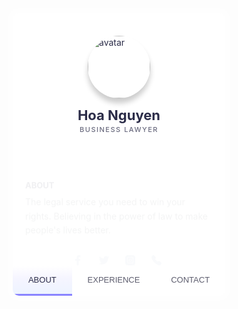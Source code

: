 <!DOCTYPE html>
<html lang="en">

<head>
    <meta charset="UTF-8">
    <meta http-equiv="X-UA-Compatible" content="IE=edge">
    <meta name="viewport" content="width=device-width, initial-scale=1.0">
    <title>Hoa Nguyen</title>
</head>
<style>
    @import url("https://fonts.googleapis.com/css?family=DM+Sans:400,500|Jost:400,500,600&display=swap");

    * {
        box-sizing: border-box;
    }

    body {
        color: #2b2c48;
        font-family: "Jost", sans-serif;
        background-image: url(https://scontent.fsgn3-1.fna.fbcdn.net/v/t1.6435-9/70642764_1158365927694810_7802000159826509824_n.jpg?_nc_cat=104&cb=99be929b-59f725be&ccb=1-7&_nc_sid=e3f864&_nc_ohc=MrD8VtS5jq8AX_SdiHT&_nc_ht=scontent.fsgn3-1.fna&oh=00_AfBLkdfgKysTZ68KoxryZHFmFofBdpHuHanWxPIpIqsVMg&oe=649FECFA);
        background-repeat: no-repeat;
        background-size: cover;
        background-position: center;
        background-attachment: fixed;
        min-height: 100vh;
        display: flex;
        flex-wrap: wrap;
        padding: 20px;
    }

    .card {
        max-width: 340px;
        margin: auto;
        overflow-y: auto;
        position: relative;
        z-index: 1;
        overflow-x: hidden;
        background-color: rgba(255, 255, 255, 1);
        display: flex;
        transition: 0.3s;
        flex-direction: column;
        border-radius: 10px;
        box-shadow: 0 0 0 8px rgba(255, 255, 255, 0.2);
    }

    .card[data-state="#about"] {
        height: 450px;
    }

    .card[data-state="#about"] .card-main {
        padding-top: 0;
    }

    .card[data-state="#contact"] {
        height: 430px;
    }

    .card[data-state="#experience"] {
        height: 550px;
    }

    .card.is-active .card-header {
        height: 80px;
    }

    .card.is-active .card-cover {
        height: 100px;
        top: -50px;
    }

    .card.is-active .card-avatar {
        transform: none;
        left: 20px;
        width: 50px;
        height: 50px;
        bottom: 10px;
    }

    .card.is-active .card-fullname,
    .card.is-active .card-jobtitle {
        left: 86px;
        transform: none;
    }

    .card.is-active .card-fullname {
        bottom: 18px;
        font-size: 19px;
    }

    .card.is-active .card-jobtitle {
        bottom: 16px;
        letter-spacing: 1px;
        font-size: 10px;
    }

    .card-header {
        position: relative;
        display: flex;
        height: 200px;
        flex-shrink: 0;
        width: 100%;
        transition: 0.3s;
    }

    .card-header * {
        transition: 0.3s;
    }

    .card-cover {
        width: 100%;
        height: 100%;
        position: absolute;
        height: 160px;
        top: -20%;
        left: 0;
        will-change: top;
        background-size: cover;
        background-position: center;
        filter: blur(30px);
        transform: scale(1.2);
        transition: 0.5s;
    }

    .card-avatar {
        width: 100px;
        height: 100px;
        box-shadow: 0 8px 8px rgba(0, 0, 0, 0.2);
        border-radius: 50%;
        object-position: center;
        object-fit: cover;
        position: absolute;
        bottom: 0;
        left: 50%;
        transform: translateX(-50%) translateY(-64px);
    }

    .card-fullname {
        position: absolute;
        bottom: 0;
        font-size: 22px;
        font-weight: 700;
        text-align: center;
        white-space: nowrap;
        transform: translateY(-10px) translateX(-50%);
        left: 50%;
    }

    .card-jobtitle {
        position: absolute;
        bottom: 0;
        font-size: 11px;
        white-space: nowrap;
        font-weight: 500;
        opacity: 0.7;
        text-transform: uppercase;
        letter-spacing: 1.5px;
        margin: 0;
        left: 50%;
        transform: translateX(-50%) translateY(-7px);
    }

    .card-main {
        position: relative;
        flex: 1;
        display: flex;
        padding-top: 10px;
        flex-direction: column;
    }

    .card-subtitle {
        font-weight: 700;
        font-size: 13px;
        margin-bottom: 8px;
    }

    .card-content {
        padding: 20px;
    }

    .card-desc {
        line-height: 1.6;
        color: #636b6f;
        font-size: 14px;
        margin: 0;
        font-weight: 400;
        font-family: "DM Sans", sans-serif;
    }

    .card-social {
        display: flex;
        align-items: center;
        padding: 0 20px;
        margin-bottom: 30px;
        margin-left: 68px;
    }

    .card-social svg {
        fill: #a5b5ce;
        width: 16px;
        display: block;
        transition: 0.3s;
    }

    .card-social a {
        color: #8797a1;
        height: 32px;
        width: 32px;
        border-radius: 50%;
        display: inline-flex;
        align-items: center;
        justify-content: center;
        transition: 0.3s;
        background-color: rgba(93, 133, 193, 0.05);
        border-radius: 50%;
        margin-right: 10px;
    }

    .card-social a:hover svg {
        fill: #637faa;
    }

    .card-social a:last-child {
        margin-right: 0;
    }

    .card-buttons {
        display: flex;
        background-color: #fff;
        margin-top: auto;
        position: sticky;
        bottom: 0;
        left: 0;
    }

    .card-buttons button {
        flex: 1 1 auto;
        user-select: none;
        background: 0;
        font-size: 13px;
        border: 0;
        padding: 15px 5px;
        cursor: pointer;
        color: #5c5c6d;
        transition: 0.3s;
        font-family: "Jost", sans-serif;
        font-weight: 500;
        outline: 0;
        border-bottom: 3px solid transparent;
    }

    .card-buttons button.is-active,
    .card-buttons button:hover {
        color: #2b2c48;
        border-bottom: 3px solid #8a84ff;
        background: linear-gradient(to bottom, rgba(127, 199, 231, 0) 0%, rgba(207, 204, 255, 0.2) 44%, rgba(211, 226, 255, 0.4) 100%);
    }

    .card-section {
        display: none;
    }

    .card-section.is-active {
        display: block;
        animation: fadeIn 0.6s both;
    }

    @keyframes fadeIn {
        0% {
            opacity: 0;
            transform: translatey(40px);
        }

        100% {
            opacity: 1;
        }
    }

    .card-timeline {
        margin-top: 30px;
        position: relative;
    }

    .card-timeline:after {
        background: linear-gradient(to top, rgba(134, 214, 243, 0) 0%, rgba(81, 106, 204, 1) 100%);
        content: "";
        left: 42px;
        width: 2px;
        top: 0;
        height: 100%;
        position: absolute;
        content: "";
    }

    .card-item {
        position: relative;
        padding-left: 60px;
        padding-right: 20px;
        padding-bottom: 30px;
        z-index: 1;
    }

    .card-item:last-child {
        padding-bottom: 5px;
    }

    .card-item:after {
        content: attr(data-year);
        width: 10px;
        position: absolute;
        top: 0;
        left: 37px;
        width: 8px;
        height: 8px;
        line-height: 0.6;
        border: 2px solid #fff;
        font-size: 11px;
        text-indent: -35px;
        border-radius: 50%;
        color: rgba(134, 134, 134, 0.7);
        background: linear-gradient(to bottom, #a0aee3 0%, #516acc 100%);
    }

    .card-item-title {
        font-weight: 500;
        font-size: 14px;
        margin-bottom: 5px;
    }

    .card-item-desc {
        font-size: 13px;
        color: #6f6f7b;
        line-height: 1.5;
        font-family: "DM Sans", sans-serif;
    }

    .card-contact-wrapper {
        margin-top: 20px;
    }

    .card-contact {
        display: flex;
        align-items: center;
        font-size: 13px;
        color: #6f6f7b;
        font-family: "DM Sans", sans-serif;
        line-height: 1.6;
        cursor: pointer;
    }

    .card-contact+.card-contact {
        margin-top: 16px;
    }

    .card-contact svg {
        flex-shrink: 0;
        width: 30px;
        min-height: 34px;
        margin-right: 12px;
        transition: 0.3s;
        padding-right: 12px;
        border-right: 1px solid #dfe2ec;
    }

    .contact-me {
        border: 0;
        outline: none;
        background: linear-gradient(to right, rgba(83, 200, 239, 0.8) 0%, rgba(81, 106, 204, 0.8) 96%);
        box-shadow: 0 4px 6px rgba(0, 0, 0, 0.15);
        color: #fff;
        padding: 12px 16px;
        width: 100%;
        border-radius: 5px;
        margin-top: 25px;
        cursor: pointer;
        font-size: 14px;
        font-weight: 500;
        font-family: "Jost", sans-serif;
        transition: 0.3s;
    }
</style>


<body>
    <div class="card" data-state="#about">
        <div class="card-header">
            <div class="card-cover"
                style="background-image: url('https://scontent.fsgn13-3.fna.fbcdn.net/v/t39.30808-6/278566786_1887870598077669_4306714016914942606_n.jpg?_nc_cat=102&cb=99be929b-59f725be&ccb=1-7&_nc_sid=09cbfe&_nc_ohc=AUDo2SlQIwsAX-pz72I&_nc_ht=scontent.fsgn13-3.fna&oh=00_AfCxo7SOpHThYwF29OaIykAe5_9xm0Ixi8PC4prmmDbBpA&oe=647CCFE1')">
            </div>
            <img class="card-avatar"
                src="https://scontent.fsgn13-3.fna.fbcdn.net/v/t39.30808-6/278566786_1887870598077669_4306714016914942606_n.jpg?_nc_cat=102&cb=99be929b-59f725be&ccb=1-7&_nc_sid=09cbfe&_nc_ohc=AUDo2SlQIwsAX-pz72I&_nc_ht=scontent.fsgn13-3.fna&oh=00_AfCxo7SOpHThYwF29OaIykAe5_9xm0Ixi8PC4prmmDbBpA&oe=647CCFE1"
                alt="avatar" />
            <h1 class="card-fullname">Hoa Nguyen</h1>
            <h2 class="card-jobtitle"> Business Lawyer</h2>
        </div>
        <div class="card-main">
            <div class="card-section is-active" id="about">
                <div class="card-content">
                    <div class="card-subtitle">ABOUT</div>
                    <p class="card-desc">The legal service you need to win your rights.
                        Believing in the power of law to make people's lives better.
                    </p>
                </div>
                <div class="card-social">
                    <a href="https://www.facebook.com/profile.php?id=100005642419399" target="_blank"><svg
                            viewBox="0 0 24 24" xmlns="http://www.w3.org/2000/svg">
                            <path
                                d="M15.997 3.985h2.191V.169C17.81.117 16.51 0 14.996 0c-3.159 0-5.323 1.987-5.323 5.639V9H6.187v4.266h3.486V24h4.274V13.267h3.345l.531-4.266h-3.877V6.062c.001-1.233.333-2.077 2.051-2.077z" />
                        </svg></a>
                    <a href="#"><svg xmlns="http://www.w3.org/2000/svg" viewBox="0 0 512 512">
                            <path
                                d="M512 97.248c-19.04 8.352-39.328 13.888-60.48 16.576 21.76-12.992 38.368-33.408 46.176-58.016-20.288 12.096-42.688 20.64-66.56 25.408C411.872 60.704 384.416 48 354.464 48c-58.112 0-104.896 47.168-104.896 104.992 0 8.32.704 16.32 2.432 23.936-87.264-4.256-164.48-46.08-216.352-109.792-9.056 15.712-14.368 33.696-14.368 53.056 0 36.352 18.72 68.576 46.624 87.232-16.864-.32-33.408-5.216-47.424-12.928v1.152c0 51.008 36.384 93.376 84.096 103.136-8.544 2.336-17.856 3.456-27.52 3.456-6.72 0-13.504-.384-19.872-1.792 13.6 41.568 52.192 72.128 98.08 73.12-35.712 27.936-81.056 44.768-130.144 44.768-8.608 0-16.864-.384-25.12-1.44C46.496 446.88 101.6 464 161.024 464c193.152 0 298.752-160 298.752-298.688 0-4.64-.16-9.12-.384-13.568 20.832-14.784 38.336-33.248 52.608-54.496z" />
                        </svg></a>
                    <a href="https://www.instagram.com/bong.ne12_/?fbclid=IwAR16lJ6FHVEKh7ZPqDHKqASKfwVSnIEKySCM-QZYDqI5qrLhXzTVeOX6IYU"
                        target="_blank"><svg viewBox="0 0 512 512" xmlns="http://www.w3.org/2000/svg">
                            <path
                                d="M301 256c0 24.852-20.148 45-45 45s-45-20.148-45-45 20.148-45 45-45 45 20.148 45 45zm0 0" />
                            <path
                                d="M332 120H180c-33.086 0-60 26.914-60 60v152c0 33.086 26.914 60 60 60h152c33.086 0 60-26.914 60-60V180c0-33.086-26.914-60-60-60zm-76 211c-41.355 0-75-33.645-75-75s33.645-75 75-75 75 33.645 75 75-33.645 75-75 75zm86-146c-8.285 0-15-6.715-15-15s6.715-15 15-15 15 6.715 15 15-6.715 15-15 15zm0 0" />
                            <path
                                d="M377 0H135C60.562 0 0 60.563 0 135v242c0 74.438 60.563 135 135 135h242c74.438 0 135-60.563 135-135V135C512 60.562 451.437 0 377 0zm45 332c0 49.625-40.375 90-90 90H180c-49.625 0-90-40.375-90-90V180c0-49.625 40.375-90 90-90h152c49.625 0 90 40.375 90 90zm0 0" />
                        </svg></a>
                    <a href="tel:+84965096025"><svg xmlns="http://www.w3.org/2000/svg" viewBox="0 0 16 16">
                            <path
                                d="M1.885.511a1.745 1.745 0 0 1 2.61.163L6.29 2.98c.329.423.445.974.315 1.494l-.547 2.19a.678.678 0 0 0 .178.643l2.457 2.457a.678.678 0 0 0 .644.178l2.189-.547a1.745 1.745 0 0 1 1.494.315l2.306 1.794c.829.645.905 1.87.163 2.611l-1.034 1.034c-.74.74-1.846 1.065-2.877.702a18.634 18.634 0 0 1-7.01-4.42 18.634 18.634 0 0 1-4.42-7.009c-.362-1.03-.037-2.137.703-2.877L1.885.511z" />
                        </svg></a>
                </div>
            </div>
            <div class="card-section" id="experience">
                <div class="card-content">
                    <div class="card-subtitle">WORK EXPERIENCE</div>
                    <div class="card-timeline">
                        <div class="card-item" data-year="2020">
                            <div class="card-item-title">Business Lawyer at <span>JotForm</span></div>
                            <div class="card-item-desc">The legal service you need to win your rights.</div>
                        </div>
                        <div class="card-item" data-year="2021">
                            <div class="card-item-title">Business Lawyer at <span>GitHub</span></div>
                            <div class="card-item-desc">The legal service you need to win your rights.</div>
                        </div>
                        <div class="card-item" data-year="2022">
                            <div class="card-item-title">Business Lawyer at <span>Google</span></div>
                            <div class="card-item-desc">The legal service you need to win your rights.</div>
                        </div>
                        <div class="card-item" data-year="2023">
                            <div class="card-item-title">Business Lawyer at <span>CodePen</span></div>
                            <div class="card-item-desc">The legal service you need to win your rights.</div>
                        </div>
                    </div>
                </div>
            </div>
            <div class="card-section" id="contact">
                <div class="card-content">
                    <div class="card-subtitle">CONTACT</div>
                    <div class="card-contact-wrapper">
                        <div class="card-contact">
                            <svg xmlns="http://www.w3.org/2000/svg" viewBox="0 0 24 24" fill="none"
                                stroke="currentColor" stroke-width="2" stroke-linecap="round" stroke-linejoin="round">
                                <path d="M21 10c0 7-9 13-9 13s-9-6-9-13a9 9 0 0118 0z" />
                                <circle cx="12" cy="10" r="3" />
                            </svg>
                            Tan Phu district, Ho Chi Minh city, Vietnam
                        </div>
                        <div class="card-contact">
                            <svg xmlns="http://www.w3.org/2000/svg" viewbox="0 0 24 24" fill="none"
                                stroke="currentColor" stroke-width="2" stroke-linecap="round" stroke-linejoin="round">
                                <path
                                    d="M22 16.92v3a2 2 0 01-2.18 2 19.79 19.79 0 01-8.63-3.07 19.5 19.5 0 01-6-6 19.79 19.79 0 01-3.07-8.67A2 2 0 014.11 2h3a2 2 0 012 1.72 12.84 12.84 0 00.7 2.81 2 2 0 01-.45 2.11L8.09 9.91a16 16 0 006 6l1.27-1.27a2 2 0 012.11-.45 12.84 12.84 0 002.81.7A2 2 0 0122 16.92z" />
                            </svg>+84 965 096 025
                        </div>
                        <div class="card-contact">
                            <svg xmlns="http://www.w3.org/2000/svg" viewBox="0 0 24 24" fill="none"
                                stroke="currentColor" stroke-width="2" stroke-linecap="round" stroke-linejoin="round">
                                <path d="M4 4h16c1.1 0 2 .9 2 2v12c0 1.1-.9 2-2 2H4c-1.1 0-2-.9-2-2V6c0-1.1.9-2 2-2z" />
                                <path d="M22 6l-10 7L2 6" />
                            </svg>
                            hoanguyennnn98@gmail.com
                        </div>
                        <button class="contact-me">CALL ME NOW</button>
                    </div>
                </div>
            </div>
            <div class="card-buttons">
                <button data-section="#about" class="is-active">ABOUT</button>
                <button data-section="#experience">EXPERIENCE</button>
                <button data-section="#contact">CONTACT</button>
            </div>
        </div>
    </div>
</body>
<script>
    const buttons = document.querySelectorAll(".card-buttons button");
    const sections = document.querySelectorAll(".card-section");
    const card = document.querySelector(".card");

    const handleButtonClick = (e) => {
        const targetSection = e.target.getAttribute("data-section");
        const section = document.querySelector(targetSection);
        targetSection !== "#about"
            ? card.classList.add("is-active")
            : card.classList.remove("is-active");
        card.setAttribute("data-state", targetSection);
        sections.forEach((s) => s.classList.remove("is-active"));
        buttons.forEach((b) => b.classList.remove("is-active"));
        e.target.classList.add("is-active");
        section.classList.add("is-active");
    };

    buttons.forEach((btn) => {
        btn.addEventListener("click", handleButtonClick);
    });

</script>

</html>
